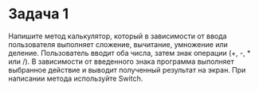 # Задача 1

Напишите метод калькулятор, который в зависимости от ввода пользователя выполняет
сложение, вычитание, умножение или деление. Пользователь вводит оба числа, затем знак операции 
(+, -, * или /). В зависимости от введенного знака программа выполняет выбранное действие и выводит полученный
результат на экран. 
При написании метода используйте Switch.




